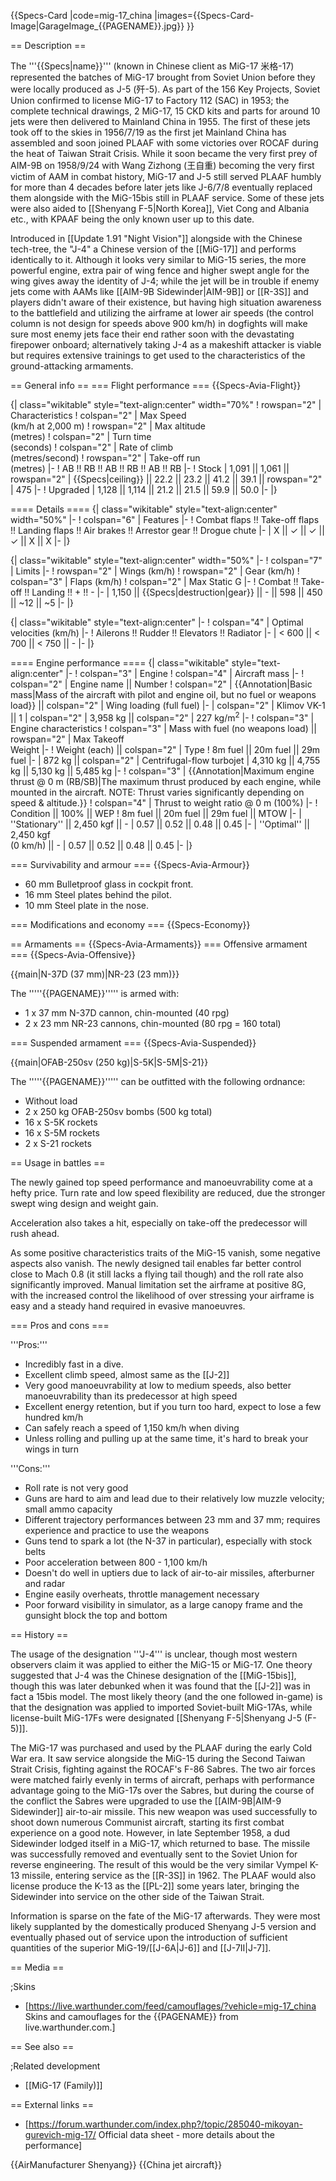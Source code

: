 {{Specs-Card
|code=mig-17_china
|images={{Specs-Card-Image|GarageImage_{{PAGENAME}}.jpg}}
}}

== Description ==
<!-- ''In the description, the first part should be about the history of and the creation and combat usage of the aircraft, as well as its key features. In the second part, tell the reader about the aircraft in the game. Insert a screenshot of the vehicle, so that if the novice player does not remember the vehicle by name, he will immediately understand what kind of vehicle the article is talking about.'' -->
The '''{{Specs|name}}''' (known in Chinese client as MiG-17 米格-17) represented the batches of MiG-17 brought from Soviet Union before they were locally produced as J-5 (歼-5). As part of the 156 Key Projects, Soviet Union confirmed to license MiG-17 to Factory 112 (SAC) in 1953; the complete technical drawings, 2 MiG-17, 15 CKD kits and parts for around 10 jets were then delivered to Mainland China in 1955. The first of these jets took off to the skies in 1956/7/19 as the first jet Mainland China has assembled and soon joined PLAAF with some victories over ROCAF during the heat of Taiwan Strait Crisis. While it soon became the very first prey of AIM-9B on 1958/9/24 with Wang Zizhong (王自重) becoming the very first victim of AAM in combat history, MiG-17 and J-5 still served PLAAF humbly for more than 4 decades before later jets like J-6/7/8 eventually replaced them alongside with the MiG-15bis still in PLAAF service. Some of these jets were also aided to [[Shenyang F-5|North Korea]], Viet Cong and Albania etc., with KPAAF being the only known user up to this date.

Introduced in [[Update 1.91 "Night Vision"]] alongside with the Chinese tech-tree, the "J-4" a Chinese version of the [[MiG-17]] and performs identically to it. Although it looks very similar to MiG-15 series, the more powerful engine, extra pair of wing fence and higher swept angle for the wing gives away the identity of J-4; while the jet will be in trouble if enemy jets come with AAMs like [[AIM-9B Sidewinder|AIM-9B]] or [[R-3S]] and players didn't aware of their existence, but having high situation awareness to the battlefield and utilizing the airframe at lower air speeds (the control column is not design for speeds above 900 km/h) in dogfights will make sure most enemy jets face their end rather soon with the devastating firepower onboard; alternatively taking J-4 as a makeshift attacker is viable but requires extensive trainings to get used to the characteristics of the ground-attacking armaments. 

== General info ==
=== Flight performance ===
{{Specs-Avia-Flight}}
<!-- ''Describe how the aircraft behaves in the air. Speed, manoeuvrability, acceleration and allowable loads - these are the most important characteristics of the vehicle.'' -->

{| class="wikitable" style="text-align:center" width="70%"
! rowspan="2" | Characteristics
! colspan="2" | Max Speed<br>(km/h at 2,000 m)
! rowspan="2" | Max altitude<br>(metres)
! colspan="2" | Turn time<br>(seconds)
! colspan="2" | Rate of climb<br>(metres/second)
! rowspan="2" | Take-off run<br>(metres)
|-
! AB !! RB !! AB !! RB !! AB !! RB
|-
! Stock
| 1,091 || 1,061 || rowspan="2" | {{Specs|ceiling}} || 22.2 || 23.2 || 41.2 || 39.1 || rowspan="2" | 475
|-
! Upgraded
| 1,128 || 1,114 || 21.2 || 21.5 || 59.9 || 50.0
|-
|}

==== Details ====
{| class="wikitable" style="text-align:center" width="50%"
|-
! colspan="6" | Features
|-
! Combat flaps !! Take-off flaps !! Landing flaps !! Air brakes !! Arrestor gear !! Drogue chute
|-
| X || ✓ || ✓ || ✓ || X || X     <!-- ✓ -->
|-
|}

{| class="wikitable" style="text-align:center" width="50%"
|-
! colspan="7" | Limits
|-
! rowspan="2" | Wings (km/h)
! rowspan="2" | Gear (km/h)
! colspan="3" | Flaps (km/h)
! colspan="2" | Max Static G
|-
! Combat !! Take-off !! Landing !! + !! -
|-
| 1,150 <!-- {{Specs|destruction|body}} --> || {{Specs|destruction|gear}} || - || 598 || 450 || ~12 || ~5
|-
|}

{| class="wikitable" style="text-align:center"
|-
! colspan="4" | Optimal velocities (km/h)
|-
! Ailerons !! Rudder !! Elevators !! Radiator
|-
| < 600 || < 700 || < 750 || -
|-
|}

==== Engine performance ====
{| class="wikitable" style="text-align:center"
|-
! colspan="3" | Engine
! colspan="4" | Aircraft mass
|-
! colspan="2" | Engine name || Number
! colspan="2" | {{Annotation|Basic mass|Mass of the aircraft with pilot and engine oil, but no fuel or weapons load}} || colspan="2" | Wing loading (full fuel)
|-
| colspan="2" | Klimov VK-1 || 1
| colspan="2" | 3,958 kg || colspan="2" | 227 kg/m<sup>2</sup>
|-
! colspan="3" | Engine characteristics
! colspan="3" | Mass with fuel (no weapons load) || rowspan="2" | Max Takeoff<br>Weight
|-
! Weight (each) || colspan="2" | Type
! 8m fuel || 20m fuel || 29m fuel
|-
| 872 kg || colspan="2" | Centrifugal-flow turbojet
| 4,310 kg || 4,755 kg || 5,130 kg || 5,485 kg
|-
! colspan="3" | {{Annotation|Maximum engine thrust @ 0 m (RB/SB)|The maximum thrust produced by each engine, while mounted in the aircraft. NOTE: Thrust varies significantly depending on speed & altitude.}}
! colspan="4" | Thrust to weight ratio @ 0 m (100%)
|-
! Condition || 100% || WEP
! 8m fuel || 20m fuel || 29m fuel || MTOW
|-
| ''Stationary'' || 2,450 kgf || -
| 0.57 || 0.52 || 0.48 || 0.45
|-
| ''Optimal'' || 2,450 kgf<br>(0 km/h) || -
| 0.57 || 0.52 || 0.48 || 0.45
|-
|}

=== Survivability and armour ===
{{Specs-Avia-Armour}}
<!-- ''Examine the survivability of the aircraft. Note how vulnerable the structure is and how secure the pilot is, whether the fuel tanks are armoured, etc. Describe the armour, if there is any, and also mention the vulnerability of other critical aircraft systems.'' -->

* 60 mm Bulletproof glass in cockpit front.
* 16 mm Steel plates behind the pilot.
* 10 mm Steel plate in the nose.

=== Modifications and economy ===
{{Specs-Economy}}

== Armaments ==
{{Specs-Avia-Armaments}}
=== Offensive armament ===
{{Specs-Avia-Offensive}}
<!-- ''Describe the offensive armament of the aircraft, if any. Describe how effective the cannons and machine guns are in a battle, and also what belts or drums are better to use. If there is no offensive weaponry, delete this subsection.'' -->
{{main|N-37D (37 mm)|NR-23 (23 mm)}}

The '''''{{PAGENAME}}''''' is armed with:

* 1 x 37 mm N-37D cannon, chin-mounted (40 rpg)
* 2 x 23 mm NR-23 cannons, chin-mounted (80 rpg = 160 total)

=== Suspended armament ===
{{Specs-Avia-Suspended}}
<!-- ''Describe the aircraft's suspended armament: additional cannons under the wings, bombs, rockets and torpedoes. This section is especially important for bombers and attackers. If there is no suspended weaponry remove this subsection.'' -->
{{main|OFAB-250sv (250 kg)|S-5K|S-5M|S-21}}

The '''''{{PAGENAME}}''''' can be outfitted with the following ordnance:

* Without load
* 2 x 250 kg OFAB-250sv bombs (500 kg total)
* 16 x S-5K rockets
* 16 x S-5M rockets
* 2 x S-21 rockets

== Usage in battles ==
<!-- ''Describe the tactics of playing in the aircraft, the features of using aircraft in a team and advice on tactics. Refrain from creating a "guide" - do not impose a single point of view, but instead, give the reader food for thought. Examine the most dangerous enemies and give recommendations on fighting them. If necessary, note the specifics of the game in different modes (AB, RB, SB).'' -->

The newly gained top speed performance and manoeuvrability come at a hefty price. Turn rate and low speed flexibility are reduced, due the stronger swept wing design and weight gain.

Acceleration also takes a hit, especially on take-off the predecessor will rush ahead.

As some positive characteristics traits of the MiG-15 vanish, some negative aspects also vanish. The newly designed tail enables far better control close to Mach 0.8 (it still lacks a flying tail though) and the roll rate also significantly improved. Manual limitation set the airframe at positive 8G, with the increased control the likelihood of over stressing your airframe is easy and a steady hand required in evasive manoeuvres.

=== Pros and cons ===
<!-- ''Summarise and briefly evaluate the vehicle in terms of its characteristics and combat effectiveness. Mark its pros and cons in the bulleted list. Try not to use more than 6 points for each of the characteristics. Avoid using categorical definitions such as "bad", "good" and the like - use substitutions with softer forms such as "inadequate" and "effective".'' -->

'''Pros:'''

* Incredibly fast in a dive.
* Excellent climb speed, almost same as the [[J-2]]
* Very good manoeuvrability at low to medium speeds, also better manoeuvrability than its predecessor at high speed
* Excellent energy retention, but if you turn too hard, expect to lose a few hundred km/h
* Can safely reach a speed of 1,150 km/h when diving
* Unless rolling and pulling up at the same time, it's hard to break your wings in turn

'''Cons:'''

* Roll rate is not very good
* Guns are hard to aim and lead due to their relatively low muzzle velocity; small ammo capacity
* Different trajectory performances between 23 mm and 37 mm; requires experience and practice to use the weapons
* Guns tend to spark a lot (the N-37 in particular), especially with stock belts
* Poor acceleration between 800 - 1,100 km/h
* Doesn't do well in uptiers due to lack of air-to-air missiles, afterburner and radar
* Engine easily overheats, throttle management necessary
* Poor forward visibility in simulator, as a large canopy frame and the gunsight block the top and bottom

== History ==
<!-- ''Describe the history of the creation and combat usage of the aircraft in more detail than in the introduction. If the historical reference turns out to be too long, take it to a separate article, taking a link to the article about the vehicle and adding a block "/History" (example: <nowiki>https://wiki.warthunder.com/(Vehicle-name)/History</nowiki>) and add a link to it here using the <code>main</code> template. Be sure to reference text and sources by using <code><nowiki><ref></ref></nowiki></code>, as well as adding them at the end of the article with <code><nowiki><references /></nowiki></code>. This section may also include the vehicle's dev blog entry (if applicable) and the in-game encyclopedia description (under <code><nowiki>=== In-game description ===</nowiki></code>, also if applicable).'' -->

The usage of the designation '''J-4''' is unclear, though most western observers claim it was applied to either the MiG-15 or MiG-17.  One theory suggested that J-4 was the Chinese designation of the [[MiG-15bis]], though this was later debunked when it was found that the [[J-2]] was in fact a 15bis model.  The most likely theory (and the one followed in-game) is that the designation was applied to imported Soviet-built MiG-17As, while license-built MiG-17Fs were designated [[Shenyang F-5|Shenyang J-5 (F-5)]].

The MiG-17 was purchased and used by the PLAAF during the early Cold War era. It saw service alongside the MiG-15 during the Second Taiwan Strait Crisis, fighting against the ROCAF's F-86 Sabres. The two air forces were matched fairly evenly in terms of aircraft, perhaps with performance advantage going to the MiG-17s over the Sabres, but during the course of the conflict the Sabres were upgraded to use the [[AIM-9B|AIM-9 Sidewinder]] air-to-air missile. This new weapon was used successfully to shoot down numerous Communist aircraft, starting its first combat experience on a good note. However, in late September 1958, a dud Sidewinder lodged itself in a MiG-17, which returned to base. The missile was successfully removed and eventually sent to the Soviet Union for reverse engineering. The result of this would be the very similar Vympel K-13 missile, entering service as the [[R-3S]] in 1962. The PLAAF would also license produce the K-13 as the [[PL-2]] some years later, bringing the Sidewinder into service on the other side of the Taiwan Strait.

Information is sparse on the fate of the MiG-17 afterwards. They were most likely supplanted by the domestically produced Shenyang J-5 version and eventually phased out of service upon the introduction of sufficient quantities of the superior MiG-19/[[J-6A|J-6]] and [[J-7II|J-7]].

== Media ==
<!-- ''Excellent additions to the article would be video guides, screenshots from the game, and photos.'' -->

;Skins

* [https://live.warthunder.com/feed/camouflages/?vehicle=mig-17_china Skins and camouflages for the {{PAGENAME}} from live.warthunder.com.]

== See also ==
<!-- ''Links to the articles on the War Thunder Wiki that you think will be useful for the reader, for example:''
* ''reference to the series of the aircraft;''
* ''links to approximate analogues of other nations and research trees.'' -->

;Related development

* [[MiG-17 (Family)]]

== External links ==
<!-- ''Paste links to sources and external resources, such as:''
* ''topic on the official game forum;''
* ''other literature.'' -->

* [https://forum.warthunder.com/index.php?/topic/285040-mikoyan-gurevich-mig-17/ Official data sheet - more details about the performance]

{{AirManufacturer Shenyang}}
{{China jet aircraft}}
